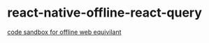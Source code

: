 # react-native-offline-react-query

[code sandbox for offline web equivilant](https://codesandbox.io/s/react-query-offine-p2vqew)
